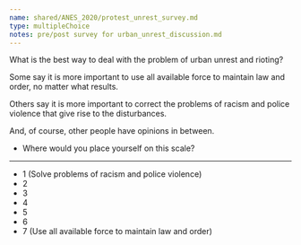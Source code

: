 ```yaml
---
name: shared/ANES_2020/protest_unrest_survey.md
type: multipleChoice
notes: pre/post survey for urban_unrest_discussion.md
---
```


What is the best way to deal with the problem of urban unrest and rioting?

Some say it is more important to use all available force to maintain law and order, no matter what results.

Others say it is more important to correct the problems of racism and police violence that give rise to the disturbances.

And, of course, other people have opinions in between.

- Where would you place yourself on this scale?

---

- 1 (Solve problems of racism and police violence)
- 2
- 3
- 4
- 5
- 6
- 7 (Use all available force to maintain law and order)
